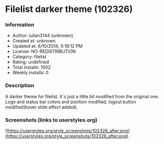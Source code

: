 # Filelist darker theme (102326)

### Information
- Author: iulian3144 (unknown)
- Created at: unknown
- Updated at: 6/10/2014, 5:18:12 PM
- License: NO-REDISTRIBUTION
- Category: filelist
- Rating: undefined
- Total installs: 1002
- Weekly installs: 0


### Description
A darker theme for filelist. It`s just a little bit modified from the original one.
Logo and status bar colors and position modified, logout button modified(hover slide effect added).


### Screenshots (links to userstyles.org)
![https://userstyles.org/style_screenshots/102326_after.png](https://userstyles.org/style_screenshots/102326_after.png)


